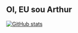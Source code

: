 ## OI, EU sou Arthur

[![ GitHub stats](https://github-readme-stats.vercel.app/api?username=CarlosArthurM)](https://github.com/CarlosArthurM/github-readme-stats)
